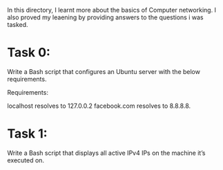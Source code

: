In this directory, I learnt more about the basics of Computer networking. I also proved my leaening by providing answers to the questions i was tasked.

Task 0:
=======
Write a Bash script that configures an Ubuntu server with the below requirements.

Requirements:

localhost resolves to 127.0.0.2
facebook.com resolves to 8.8.8.8.

Task 1:
=======
Write a Bash script that displays all active IPv4 IPs on the machine it’s executed on.
